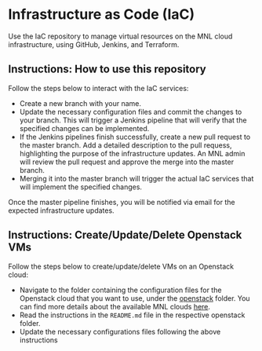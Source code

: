 # Infrastructure as Code (IaC)

Use the IaC repository to manage virtual resources on the MNL cloud infrastructure, using GitHub, Jenkins, and Terraform.

## Instructions: How to use this repository

Follow the steps below to interact with the IaC services:

* Create a new branch with your name.
* Update the necessary configuration files and commit the changes to your branch. This will trigger a Jenkins pipeline that will verify that the specified changes can be implemented.
* If the Jenkins pipelines finish successfully, create a new pull request to the master branch. Add a detailed description to the pull requess, highlighting the purpose of the infrastructure updates. An MNL admin will review the pull request and approve the merge into the master branch.
* Merging it into the master branch will trigger the actual IaC services that will implement the specified changes.

Once the master pipeline finishes, you will be notified via email for the expected infrastructure updates.

## Instructions: Create/Update/Delete Openstack VMs

Follow the steps below to create/update/delete VMs on an Openstack cloud:

* Navigate to the folder containing the configuration files for the Openstack cloud that you want to use, under the [openstack](./openstack/) folder. You can find more details about the available MNL clouds [here](https://github.com/medianetlab/infrastructure/blob/master/Clouds.md).
* Read the instructions in the `README.md` file in the respective openstack folder.
* Update the necessary configurations files following the above instructions
